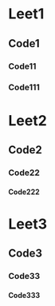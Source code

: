 # Leet1
## Code1
### Code11
### Code111

# Leet2
## Code2
### Code22
#### Code222

# Leet3
## Code3
### Code33
#### Code333
